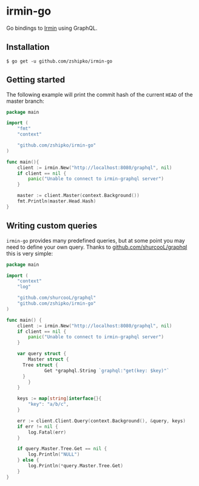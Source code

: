 # irmin-go

Go bindings to [Irmin](https://github.com/mirage/irmin) using GraphQL.

## Installation

```shell
$ go get -u github.com/zshipko/irmin-go
```

## Getting started

The following example will print the commit hash of the current `HEAD` of the master branch:

```go
package main

import (
    "fmt"
    "context"

    "github.com/zshipko/irmin-go"
)

func main(){
    client := irmin.New("http://localhost:8080/graphql", nil)
    if client == nil {
        panic("Unable to connect to irmin-graphql server")
    }

    master := client.Master(context.Background())
    fmt.Println(master.Head.Hash)
}
```

## Writing custom queries

`irmin-go` provides many predefined queries, but at some point you may need to define your own query. Thanks to [github.com/shurcooL/graphql](https://github.com/shurcooL/graphql) this is very simple:

```go
package main

import (
	"context"
	"log"

	"github.com/shurcooL/graphql"
	"github.com/zshipko/irmin-go"
)

func main() {
	client := irmin.New("http://localhost:8080/graphql", nil)
	if client == nil {
		panic("Unable to connect to irmin-graphql server")
	}

	var query struct {
		Master struct {
      Tree struct {
			  Get *graphql.String `graphql:"get(key: $key)"`
      }
		}
	}

	keys := map[string]interface{}{
		"key": "a/b/c",
	}

	err := client.Client.Query(context.Background(), &query, keys)
	if err != nil {
		log.Fatal(err)
	}

	if query.Master.Tree.Get == nil {
		log.Println("NULL")
	} else {
		log.Println(*query.Master.Tree.Get)
	}
}
```
